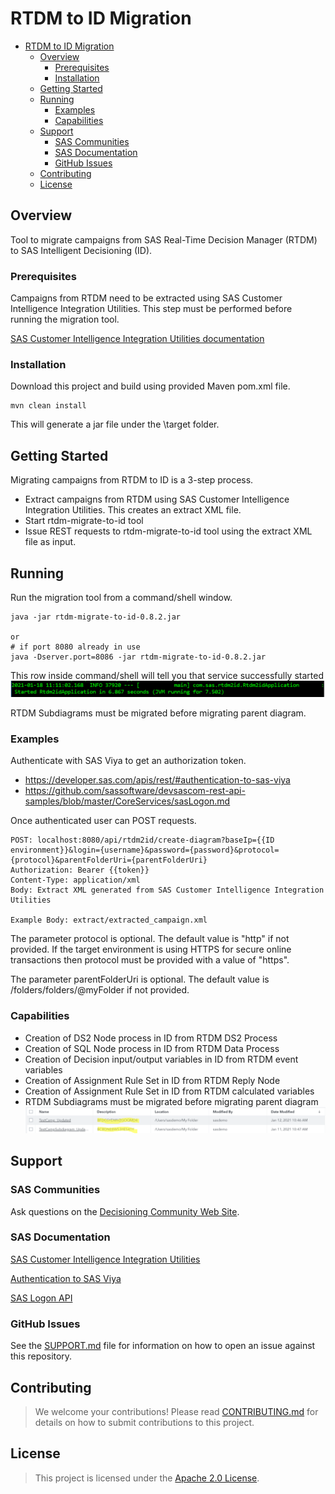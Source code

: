 # RTDM to ID Migration

- [RTDM to ID Migration](#rtdm-migrate-to-id)
  - [Overview](#overview)
    - [Prerequisites](#prerequisites)
    - [Installation](#installation)
  - [Getting Started](#getting-started)
  - [Running](#running)
    - [Examples](#examples)
    - [Capabilities](#capabilities)
  - [Support](#support)
    - [SAS Communities](#sas-communities)
    - [SAS Documentation](#sas-documentation)
    - [GitHub Issues](#github-issues)
  - [Contributing](#contributing)
  - [License](#license)

## Overview
Tool to migrate campaigns from SAS Real-Time Decision Manager (RTDM) to SAS Intelligent Decisioning (ID).

### Prerequisites
Campaigns from RTDM need to be extracted using SAS Customer Intelligence Integration Utilities.
This step must be performed before running the migration tool.

[SAS Customer Intelligence Integration Utilities documentation](https://documentation.sas.com/?activeCdc=cicmncdc&cdcId=cicdc&cdcVersion=6.6&docsetId=ciintutilug&docsetTarget=titlepage.htm)


### Installation
Download this project and build using provided Maven pom.xml file.

```shell script
mvn clean install
```
This will generate a jar file under the \target folder.

## Getting Started
Migrating campaigns from RTDM to ID is a 3-step process.
* Extract campaigns from RTDM using SAS Customer Intelligence Integration Utilities. This creates an extract XML file.
* Start rtdm-migrate-to-id tool
* Issue REST requests to rtdm-migrate-to-id tool using the extract XML file as input.

## Running
Run the migration tool from a command/shell window.

```shell script
java -jar rtdm-migrate-to-id-0.8.2.jar

or
# if port 8080 already in use
java -Dserver.port=8086 -jar rtdm-migrate-to-id-0.8.2.jar
```

This row inside command/shell will tell you that service successfully started
![img.png](readmeimages/startUp.png)

RTDM Subdiagrams must be migrated before migrating parent diagram.

### Examples
Authenticate with SAS Viya to get an authorization token.
* https://developer.sas.com/apis/rest/#authentication-to-sas-viya
* https://github.com/sassoftware/devsascom-rest-api-samples/blob/master/CoreServices/sasLogon.md

Once authenticated user can POST requests.

```shell script
POST: localhost:8080/api/rtdm2id/create-diagram?baseIp={{ID environment}}&login={username}&password={password}&protocol={protocol}&parentFolderUri={parentFolderUri}
Authorization: Bearer {{token}}
Content-Type: application/xml
Body: Extract XML generated from SAS Customer Intelligence Integration Utilities

Example Body: extract/extracted_campaign.xml
```
The parameter protocol is optional. The default value is "http" if not provided. If the target environment is using HTTPS for secure online transactions then protocol must be provided with a value of "https".

The parameter parentFolderUri is optional. The default value is /folders/folders/@myFolder if not provided.
### Capabilities

* Creation of DS2 Node process in ID from RTDM DS2 Process
* Creation of SQL Node process in ID from RTDM Data Process
* Creation of Decision input/output variables in ID from RTDM event variables
* Creation of Assignment Rule Set in ID from RTDM Reply Node
* Creation of Assignment Rule Set in ID from RTDM calculated variables
* RTDM Subdiagrams must be migrated before migrating parent diagram
  ![img.png](readmeimages/img.png)

## Support

### SAS Communities
Ask questions on the [Decisioning Community Web Site](https://communities.sas.com/t5/Decisioning/bd-p/decisioning).

### SAS Documentation

[SAS Customer Intelligence Integration Utilities](https://documentation.sas.com/?activeCdc=cicmncdc&cdcId=cicdc&cdcVersion=6.6&docsetId=ciintutilug&docsetTarget=titlepage.htm)

[Authentication to SAS Viya](https://developer.sas.com/apis/rest/#authentication-to-sas-viya)

[SAS Logon API](https://github.com/sassoftware/devsascom-rest-api-samples/blob/master/CoreServices/sasLogon.md)

### GitHub Issues

See the [SUPPORT.md](SUPPORT.md) file for information on how to open an issue against this repository.

## Contributing
> We welcome your contributions! Please read [CONTRIBUTING.md](CONTRIBUTING.md) for details on how to submit contributions to this project.

## License
> This project is licensed under the [Apache 2.0 License](LICENSE).